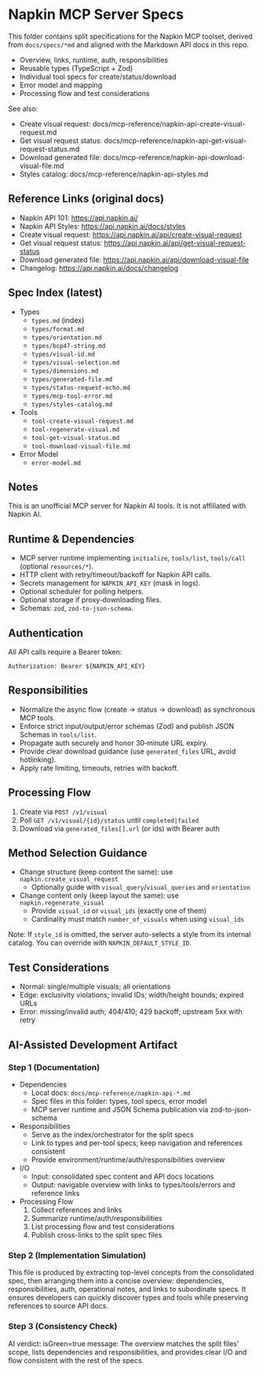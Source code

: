 # Napkin MCP Server Specs

This folder contains split specifications for the Napkin MCP toolset, derived from `docs/specs/*md` and aligned with the Markdown API docs in this repo.

- Overview, links, runtime, auth, responsibilities
- Reusable types (TypeScript + Zod)
- Individual tool specs for create/status/download
- Error model and mapping
- Processing flow and test considerations

See also:
- Create visual request: docs/mcp-reference/napkin-api-create-visual-request.md
- Get visual request status: docs/mcp-reference/napkin-api-get-visual-request-status.md
- Download generated file: docs/mcp-reference/napkin-api-download-visual-file.md
- Styles catalog: docs/mcp-reference/napkin-api-styles.md

## Reference Links (original docs)

- Napkin API 101: https://api.napkin.ai/
- Napkin API Styles: https://api.napkin.ai/docs/styles
- Create visual request: https://api.napkin.ai/api/create-visual-request
- Get visual request status: https://api.napkin.ai/api/get-visual-request-status
- Download generated file: https://api.napkin.ai/api/download-visual-file
- Changelog: https://api.napkin.ai/docs/changelog

## Spec Index (latest)

- Types
  - `types.md` (index)
  - `types/format.md`
  - `types/orientation.md`
  - `types/bcp47-string.md`
  - `types/visual-id.md`
  - `types/visual-selection.md`
  - `types/dimensions.md`
  - `types/generated-file.md`
  - `types/status-request-echo.md`
  - `types/mcp-tool-error.md`
  - `types/styles-catalog.md`
- Tools
  - `tool-create-visual-request.md`
  - `tool-regenerate-visual.md`
  - `tool-get-visual-status.md`
  - `tool-download-visual-file.md`
- Error Model
  - `error-model.md`

## Notes
This is an unofficial MCP server for Napkin AI tools. It is not affiliated with Napkin AI.


## Runtime & Dependencies

- MCP server runtime implementing `initialize`, `tools/list`, `tools/call` (optional `resources/*`).
- HTTP client with retry/timeout/backoff for Napkin API calls.
- Secrets management for `NAPKIN_API_KEY` (mask in logs).
- Optional scheduler for polling helpers.
- Optional storage if proxy‑downloading files.
- Schemas: `zod`, `zod-to-json-schema`.

## Authentication

All API calls require a Bearer token:

```
Authorization: Bearer ${NAPKIN_API_KEY}
```

## Responsibilities

- Normalize the async flow (create → status → download) as synchronous MCP tools.
- Enforce strict input/output/error schemas (Zod) and publish JSON Schemas in `tools/list`.
- Propagate auth securely and honor 30‑minute URL expiry.
- Provide clear download guidance (use `generated_files` URL, avoid hotlinking).
- Apply rate limiting, timeouts, retries with backoff.

## Processing Flow

1) Create via `POST /v1/visual`
2) Poll `GET /v1/visual/{id}/status` until `completed|failed`
3) Download via `generated_files[].url` (or ids) with Bearer auth

## Method Selection Guidance

- Change structure (keep content the same): use `napkin.create_visual_request`
  - Optionally guide with `visual_query`/`visual_queries` and `orientation`
- Change content only (keep layout the same): use `napkin.regenerate_visual`
  - Provide `visual_id` or `visual_ids` (exactly one of them)
  - Cardinality must match `number_of_visuals` when using `visual_ids`

Note: If `style_id` is omitted, the server auto-selects a style from its internal catalog. You can override with `NAPKIN_DEFAULT_STYLE_ID`.

## Test Considerations

- Normal: single/multiple visuals; all orientations
- Edge: exclusivity violations; invalid IDs; width/height bounds; expired URLs
- Error: missing/invalid auth; 404/410; 429 backoff; upstream 5xx with retry

## AI-Assisted Development Artifact

### Step 1 (Documentation)
- Dependencies
  - Local docs: `docs/mcp-reference/napkin-api-*.md`
  - Spec files in this folder: types, tool specs, error model
  - MCP server runtime and JSON Schema publication via zod-to-json-schema
- Responsibilities
  - Serve as the index/orchestrator for the split specs
  - Link to types and per-tool specs; keep navigation and references consistent
  - Provide environment/runtime/auth/responsibilities overview
- I/O
  - Input: consolidated spec content and API docs locations
  - Output: navigable overview with links to types/tools/errors and reference links
- Processing Flow
  1) Collect references and links
  2) Summarize runtime/auth/responsibilities
  3) List processing flow and test considerations
  4) Publish cross-links to the split spec files

### Step 2 (Implementation Simulation)
This file is produced by extracting top-level concepts from the consolidated spec, then arranging them into a concise overview: dependencies, responsibilities, auth, operational notes, and links to subordinate specs. It ensures developers can quickly discover types and tools while preserving references to source API docs.

### Step 3 (Consistency Check)
AI verdict: isGreen=true
message: The overview matches the split files’ scope, lists dependencies and responsibilities, and provides clear I/O and flow consistent with the rest of the specs.
